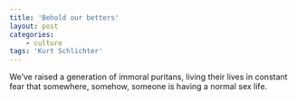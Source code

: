 ```yaml
---
title: 'Behold our betters'
layout: post
categories:
    - culture
tags: 'Kurt Schlichter'
---
```


We’ve raised a generation of immoral puritans, living their lives in constant fear that somewhere, somehow, someone is having a normal sex life.
